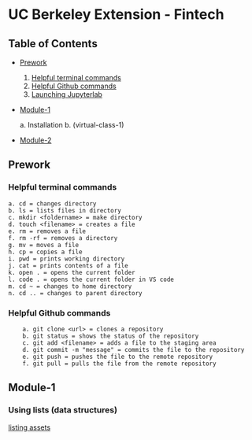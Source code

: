 # UC Berkeley Extension - Fintech

## Table of Contents

* [Prework](#Prework)

    1. [Helpful terminal commands](###helpful-terminal-commandsHelpful-terminal-commands)
    2. [Helpful Github commands](#helpful-github-commandsHelpful-Github-commands)
    3. [Launching Jupyterlab](#launching-jupyterlabLaunching-Jupyterlab)

* [Module-1](#Module-1)

    a. Installation
    b. (virtual-class-1)

* [Module-2](#Module-2)

## Prework

### Helpful terminal commands

    a. cd = changes directory
    b. ls = lists files in directory
    c. mkdir <foldername> = make directory
    d. touch <filename> = creates a file
    e. rm = removes a file
    f. rm -rf = removes a directory
    g. mv = moves a file
    h. cp = copies a file
    i. pwd = prints working directory
    j. cat = prints contents of a file
    k. open . = opens the current folder
    l. code . = opens the current folder in VS code
    m. cd ~ = changes to home directory
    n. cd .. = changes to parent directory

### Helpful Github commands

        a. git clone <url> = clones a repository
        b. git status = shows the status of the repository
        c. git add <filename> = adds a file to the staging area
        d. git commit -m "message" = commits the file to the repository
        e. git push = pushes the file to the remote repository
        f. git pull = pulls the file from the remote repository

## Module-1

### Using lists (data structures)

[listing assets](Solved/listing_assets.py)




